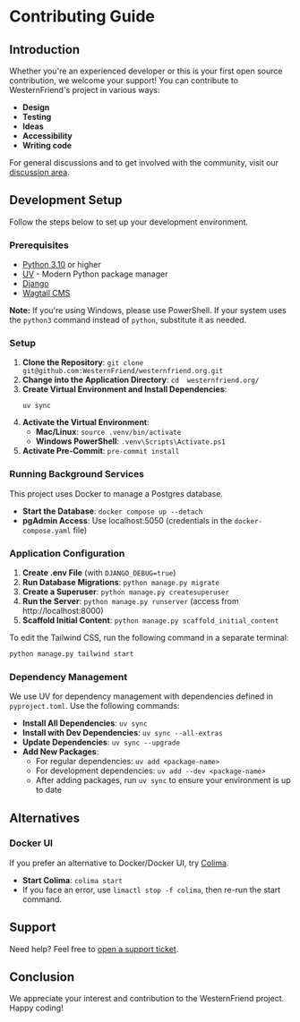 # Contributing Guide

## Introduction

Whether you're an experienced developer or this is your first open source contribution, we welcome your support! You can contribute to WesternFriend's project in various ways:

- **Design**
- **Testing**
- **Ideas**
- **Accessibility**
- **Writing code**

For general discussions and to get involved with the community, visit our [discussion area](https://github.com/WesternFriend/WF-website/discussions).

## Development Setup

Follow the steps below to set up your development environment.

### Prerequisites

- [Python 3.10](https://www.python.org/) or higher
- [UV](https://github.com/astral-sh/uv) - Modern Python package manager
- [Django](https://www.djangoproject.com/)
- [Wagtail CMS](https://wagtail.io/)

**Note:** If you're using Windows, please use PowerShell. If your system uses the `python3` command instead of `python`, substitute it as needed.

### Setup

1. **Clone the Repository**: `git clone git@github.com:WesternFriend/westernfriend.org.git`
2. **Change into the Application Directory**: `cd  westernfriend.org/`
3. **Create Virtual Environment and Install Dependencies**:
   ```
   uv sync
   ```
4. **Activate the Virtual Environment**:
   - **Mac/Linux**: `source .venv/bin/activate`
   - **Windows PowerShell**: `.venv\Scripts\Activate.ps1`
5. **Activate Pre-Commit**: `pre-commit install`

### Running Background Services

This project uses Docker to manage a Postgres database.

- **Start the Database**: `docker compose up --detach`
- **pgAdmin Access**: Use localhost:5050 (credentials in the `docker-compose.yaml` file)

### Application Configuration

1. **Create .env File** (with `DJANGO_DEBUG=true`)
2. **Run Database Migrations**: `python manage.py migrate`
3. **Create a Superuser**: `python manage.py createsuperuser`
4. **Run the Server**: `python manage.py runserver` (access from http://localhost:8000)
5. **Scaffold Initial Content**: `python manage.py scaffold_initial_content`

To edit the Tailwind CSS, run the following command in a separate terminal:

```bash
python manage.py tailwind start
```

### Dependency Management

We use UV for dependency management with dependencies defined in `pyproject.toml`. Use the following commands:

- **Install All Dependencies**: `uv sync`
- **Install with Dev Dependencies**: `uv sync --all-extras`
- **Update Dependencies**: `uv sync --upgrade`
- **Add New Packages**:
  - For regular dependencies: `uv add <package-name>`
  - For development dependencies: `uv add --dev <package-name>`
  - After adding packages, run `uv sync` to ensure your environment is up to date

## Alternatives

### Docker UI

If you prefer an alternative to Docker/Docker UI, try [Colima](https://github.com/abiosoft/colima).

- **Start Colima**: `colima start`
- If you face an error, use `limactl stop -f colima`, then re-run the start command.

## Support

Need help? Feel free to [open a support ticket](https://github.com/WesternFriend/WF-website/issues).

## Conclusion

We appreciate your interest and contribution to the WesternFriend project. Happy coding!
